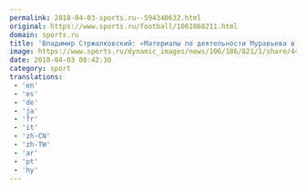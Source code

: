 ```yaml
---
permalink: 2018-04-03-sports.ru--594340632.html
original: https://www.sports.ru/football/1061868211.html
domain: sports.ru
title: 'Владимир Стржалковский: «Материалы по деятельности Муравьева в «Динамо» уже в правоохранительных органах. Последствия будут серьезные»'
image: https://www.sports.ru/dynamic_images/news/106/186/821/1/share/44ad0d.png
date: 2018-04-03 08:42:30
category: sport
translations: 
 - 'en'
 - 'es'
 - 'de'
 - 'ja'
 - 'fr'
 - 'it'
 - 'zh-CN'
 - 'zh-TW'
 - 'ar'
 - 'pt'
 - 'hy'
---
```


